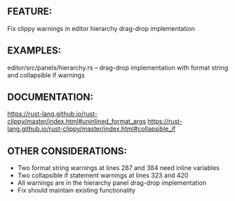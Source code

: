 ## FEATURE:
Fix clippy warnings in editor hierarchy drag-drop implementation

## EXAMPLES:
editor/src/panels/hierarchy.rs – drag-drop implementation with format string and collapsible if warnings

## DOCUMENTATION:
https://rust-lang.github.io/rust-clippy/master/index.html#uninlined_format_args
https://rust-lang.github.io/rust-clippy/master/index.html#collapsible_if

## OTHER CONSIDERATIONS:
- Two format string warnings at lines 287 and 384 need inline variables
- Two collapsible if statement warnings at lines 323 and 420
- All warnings are in the hierarchy panel drag-drop implementation
- Fix should maintain existing functionality